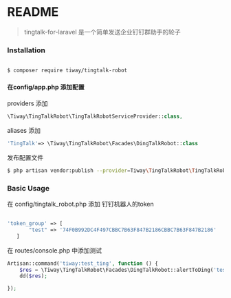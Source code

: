 # README

> tingtalk-for-laravel 是一个简单发送企业钉钉群助手的轮子

### Installation

~~~bash

$ composer require tiway/tingtalk-robot

~~~

 #### 在**config/app.php** 添加配置
 providers 添加 
 ~~~php
 \Tiway\TingTalkRobot\TingTalkRobotServiceProvider::class,
 ~~~
 
 aliases   添加  
  ~~~php
'TingTalk'=> \Tiway\TingTalkRobot\Facades\DingTalkRobot::class
 ~~~
 
 发布配置文件
 ~~~bash
 $ php artisan vendor:publish --provider=Tiway\TingTalkRobot\TingTalkRobotServiceProvider

 ~~~
 
 ### Basic Usage
 在 config/tingtalk_robot.php 添加 钉钉机器人的token
 ~~~php
   
 'token_group' => [
        "test" => '74F0B992DC4F497CBBC7B63F847B2186CBBC7B63F847B2186'
    ]
 ~~~
 
在 routes/console.php 中添加测试
~~~php
Artisan::command('tiway:test_ting', function () {
    $res = \Tiway\TingTalkRobot\Facades\DingTalkRobot::alertToDing('test','33');
    dd($res);

});
~~~

